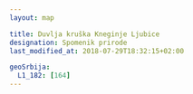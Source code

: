 ```yaml
---
layout: map

title: Duvlja kruška Kneginje Ljubice
designation: Spomenik prirode
last_modified_at: 2018-07-29T18:32:15+02:00

geoSrbija:
  L1_182: [164]
---
```

